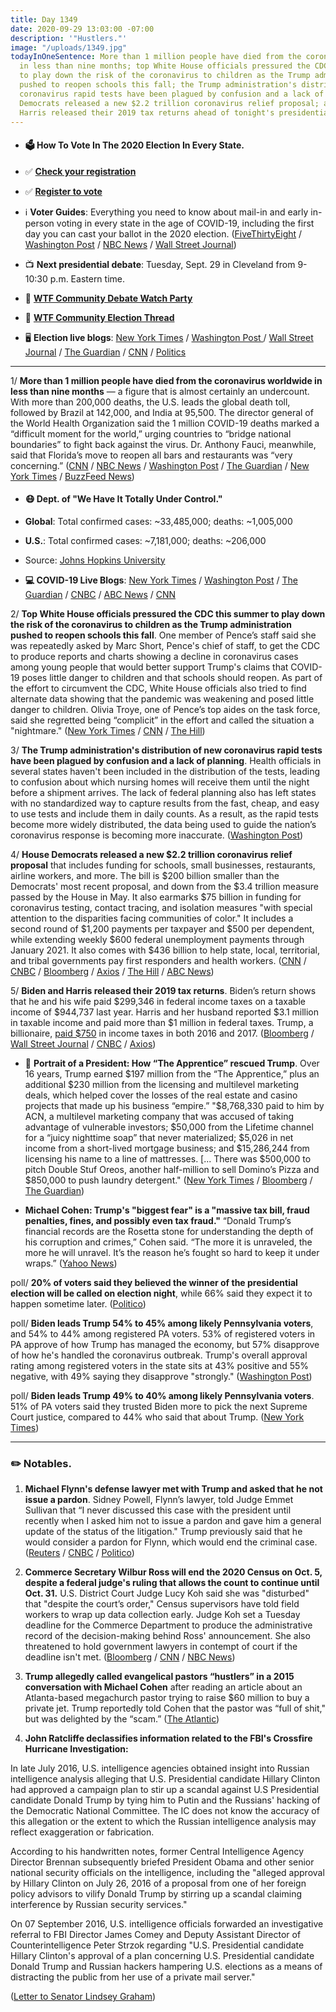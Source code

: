 ```yaml
---
title: Day 1349
date: 2020-09-29 13:03:00 -07:00
description: '"Hustlers."'
image: "/uploads/1349.jpg"
todayInOneSentence: More than 1 million people have died from the coronavirus worldwide
  in less than nine months; top White House officials pressured the CDC this summer
  to play down the risk of the coronavirus to children as the Trump administration
  pushed to reopen schools this fall; the Trump administration's distribution of new
  coronavirus rapid tests have been plagued by confusion and a lack of planning; House
  Democrats released a new $2.2 trillion coronavirus relief proposal; and Biden and
  Harris released their 2019 tax returns ahead of tonight's presidential debate.
---
```


* #### 🗳 How To Vote In The 2020 Election In Every State.

* ✅ **[Check your registration](https://www.vote.org/am-i-registered-to-vote/)**

* ✅ **[Register to vote](https://www.vote.org/register-to-vote/)**

* ℹ️ **Voter Guides**: Everything you need to know about mail-in and early in-person voting in every state in the age of COVID-19, including the first day you can cast your ballot in the 2020 election. ([FiveThirtyEight](https://projects.fivethirtyeight.com/how-to-vote-2020/) / [Washington Post](https://www.washingtonpost.com/elections/2020/how-to-vote/) / [NBC News](https://www.nbcnews.com/specials/plan-your-vote-state-by-state-guide-voting-by-mail-early-in-person-voting-election/index.html?cid=bc_npd_nn_ms_np-1_200816) / [Wall Street Journal](https://www.wsj.com/articles/how-to-vote-by-mail-in-every-state-11597840923))

* 📺 **Next presidential debate**: Tuesday, Sept. 29 in Cleveland from 9-10:30 p.m. Eastern time.

* 👀 **[WTF Community Debate Watch Party](https://talk.whatthefuckjusthappenedtoday.com/t/round-one-of-the-2020-presidential-debates/5850/)**
* 💬 **[WTF Community Election Thread](https://talk.whatthefuckjusthappenedtoday.com/t/2020-general-election-trump-vs-biden/5758)**

* 🖥 **Election live blogs**: [New York Times](https://www.nytimes.com/live/2020/09/29/us/presidential-debate-trump-biden?action=click&module=Top%20Stories&pgtype=Homepage) / [Washington Post ](https://www.washingtonpost.com/elections/2020/09/29/presidential-debate-live-updates/) / [Wall Street Journal](https://www.wsj.com/livecoverage/trump-biden-first-presidential-debate-2020) / [The Guardian](https://www.theguardian.com/us-news/live/2020/sep/29/donald-trump-joe-biden-presidential-tv-debate-cleveland-ohio-coronavirus-covid-live-updates) / [CNN](https://www.cnn.com/2020/09/29/politics/how-to-watch-the-first-presidential-debate/index.html) / [Politics](https://www.politico.com/www.politico.com/2020-election/live-updates-and-analysis/first-biden-trump-debate-2020/)

---

1/ **More than 1 million people have died from the coronavirus worldwide in less than nine months** — a figure that is almost certainly an undercount. With more than 200,000 deaths, the U.S. leads the global death toll, followed by Brazil at 142,000, and India at 95,500. The director general of the World Health Organization said the 1 million COVID-19 deaths marked a “difficult moment for the world,” urging countries to “bridge national boundaries” to fight back against the virus. Dr. Anthony Fauci, meanwhile, said that Florida’s move to reopen all bars and restaurants was “very concerning.” ([CNN](https://www.cnn.com/2020/09/28/health/coronavirus-million-global-deaths-intl/index.html) / [NBC News](https://www.nbcnews.com/news/world/coronavirus-has-now-killed-1-million-people-around-world-n1241208) / [Washington Post](https://www.washingtonpost.com/nation/2020/09/29/coronavirus-covid-live-updates-us/) / [The Guardian](https://www.theguardian.com/world/live/2020/sep/29/coronavirus-live-news-rapid-covid-19-tests-to-be-rolled-out-worldwide-as-global-deaths-near-one-million?page=with:block-5f7308848f0833e1e50424ed#block-5f7308848f0833e1e50424ed) / [New York Times](https://www.nytimes.com/live/2020/09/29/world/covid-19-coronavirus/nycs-mayor-calls-an-uptick-in-the-citys-daily-positivity-rate-cause-for-real-concern-as-more-schools-reopen) / [BuzzFeed News](https://www.buzzfeednews.com/article/skbaer/coronavirus-global-death-toll-1-million))

* #### 😷 Dept. of "We Have It Totally Under Control."

* **Global**: Total confirmed cases: \~33,485,000; deaths: \~1,005,000

* **U.S.**: Total confirmed cases: \~7,181,000; deaths: \~206,000

* Source: [Johns Hopkins University](https://coronavirus.jhu.edu/map.html)

* **💻 COVID-19 Live Blogs**: [New York Times](https://www.nytimes.com/live/2020/09/29/world/covid-19-coronavirus?action=click&module=Top%20Stories&pgtype=Homepage) / [Washington Post](https://www.washingtonpost.com/nation/2020/09/29/coronavirus-covid-live-updates-us/) / [The Guardian](https://www.theguardian.com/world/live/2020/sep/29/coronavirus-live-news-rapid-covid-19-tests-to-be-rolled-out-worldwide-as-global-deaths-near-one-million) / [CNBC](https://www.cnbc.com/2020/09/29/coronavirus-live-updates.html) / [ABC News](https://abcnews.go.com/Health/live-updates/coronavirus/?id=73304984) / [CNN](https://www.cnn.com/world/live-news/coronavirus-pandemic-09-29-20-intl/index.html)

2/ **Top White House officials pressured the CDC this summer to play down the risk of the coronavirus to children as the Trump administration pushed to reopen schools this fall**. One member of Pence’s staff said she was repeatedly asked by Marc Short, Pence's chief of staff, to get the CDC to produce reports and charts showing a decline in coronavirus cases among young people that would better support Trump's claims that COVID-19 poses little danger to children and that schools should reopen. As part of the effort to circumvent the CDC, White House officials also tried to find alternate data showing that the pandemic was weakening and posed little danger to children. Olivia Troye, one of Pence’s top aides on the task force, said she regretted being “complicit” in the effort and called the situation a "nightmare." ([New York Times](https://www.nytimes.com/2020/09/28/us/politics/white-house-cdc-coronavirus-schools.html) / [CNN](https://www.cnn.com/2020/09/29/health/cdc-pushed-change-data/) / [The Hill](https://thehill.com/homenews/administration/518692-trump-administration-attempted-to-play-down-the-risks-of-returning))

3/ **The Trump administration's distribution of new coronavirus rapid tests have been plagued by confusion and a lack of planning**. Health officials in several states haven't been included in the distribution of the tests, leading to confusion about which nursing homes will receive them until the night before a shipment arrives. The lack of federal planning also has left states with no standardized way to capture results from the fast, cheap, and easy to use tests and include them in daily counts. As a result, as the rapid tests become more widely distributed, the data being used to guide the nation’s coronavirus response is becoming more inaccurate. ([Washington Post](https://www.washingtonpost.com/health/2020/09/29/coronavirus-antigen-tests/))

4/ **House Democrats released a new $2.2 trillion coronavirus relief proposal** that includes funding for schools, small businesses, restaurants, airline workers, and more. The bill is $200 billion smaller than the Democrats' most recent proposal, and down from the $3.4 trillion measure passed by the House in May. It also earmarks $75 billion in funding for coronavirus testing, contact tracing, and isolation measures "with special attention to the disparities facing communities of color." It includes a second round of $1,200 payments per taxpayer and $500 per dependent, while extending weekly $600 federal unemployment payments through January 2021. It also comes with $436 billion to help state, local, territorial, and tribal governments pay first responders and health workers. ([CNN](https://www.cnn.com/2020/09/28/politics/stimulus-negotiations-democratic-proposal/index.html) / [CNBC](https://www.cnbc.com/2020/09/29/pelosi-mnuchin-set-to-talk-as-.html) / [Bloomberg](https://www.bloomberg.com/news/articles/2020-09-29/trump-administration-and-house-face-reckoning-on-virus-relief?srnd=politics-vp) / [Axios](https://www.axios.com/house-democrats-coronavirus-relief-proposal-462847f0-3578-4a8f-ac29-ebb6872dc8b9.html) / [The Hill](https://thehill.com/homenews/house/518660-democrats-unveil-scaled-down-22t-coronavirus-relief-package) / [ABC News](https://abcnews.go.com/Politics/wireStory/house-democrats-unveil-22t-proposal-virus-aid-73302414))

5/ **Biden and Harris released their 2019 tax returns**. Biden’s return shows that he and his wife paid $299,346 in federal income taxes on a taxable income of $944,737 last year. Harris and her husband reported $3.1 million in taxable income and paid more than $1 million in federal taxes. Trump, a billionaire, [paid $750](https://whatthefuckjusthappenedtoday.com/2020/09/28/day-1348/#1-trump-paid-750-in-federal-income-t) in income taxes in both 2016 and 2017. ([Bloomberg](https://www.bloomberg.com/news/articles/2020-09-29/bidens-release-2019-returns-paid-nearly-300-000-in-taxes?sref=MIBMEEoj) / [Wall Street Journal](https://www.wsj.com/articles/biden-releases-tax-returns-ahead-of-debate-with-trump-11601399789) / [CNBC](https://www.cnbc.com/2020/09/29/joe-biden-releases-2019-tax-returns-ahead-of-presidential-debate.html) / [Axios](https://www.axios.com/joe-biden-releases-2019-tax-returns-debate-trump-74fbc6ce-b845-47cf-b10b-17d181ea24d5.html))

* 👑 **Portrait of a President: How “The Apprentice” rescued Trump**. Over 16 years, Trump earned $197 million from the “The Apprentice,” plus an additional $230 million from the licensing and multilevel marketing deals, which helped cover the losses of the real estate and casino projects that made up his business “empire.” "$8,768,330 paid to him by ACN, a multilevel marketing company that was accused of taking advantage of vulnerable investors; $50,000 from the Lifetime channel for a “juicy nighttime soap” that never materialized; $5,026 in net income from a short-lived mortgage business; and $15,286,244 from licensing his name to a line of mattresses. \[... There was $500,000 to pitch Double Stuf Oreos, another half-million to sell Domino’s Pizza and $850,000 to push laundry detergent." ([New York Times](https://www.nytimes.com/interactive/2020/09/28/us/donald-trump-taxes-apprentice.html) / [Bloomberg](https://www.bloomberg.com/news/articles/2020-09-29/trump-gained-riches-mogul-aura-from-apprentice-times-reports?sref=MIBMEEoj) / [The Guardian](https://www.theguardian.com/us-news/2020/sep/29/trump-tax-returns-the-apprentice-empire))

* **Michael Cohen: Trump's "biggest fear" is a "massive tax bill, fraud penalties, fines, and possibly even tax fraud."** “Donald Trump’s financial records are the Rosetta stone for understanding the depth of his corruption and crimes,” Cohen said. “The more it is unraveled, the more he will unravel. It’s the reason he’s fought so hard to keep it under wraps.” ([Yahoo News](https://news.yahoo.com/michael-cohen-says-massive-irs-bills-and-potential-tax-fraud-charges-are-trumps-biggest-fear-165358561.html))

poll/ **20% of voters said they believed the winner of the presidential election will be called on election night**, while 66% said they expect it to happen sometime later. ([Politico](https://www.politico.com/news/2020/09/28/presidential-election-night-winner-poll-422679))

poll/ **Biden leads Trump 54% to 45% among likely Pennsylvania voters**, and 54% to 44% among registered PA voters. 53% of registered voters in PA approve of how Trump has managed the economy, but 57% disapprove of how he's handled the coronavirus outbreak. Trump's overall approval rating among registered voters in the state sits at 43% positive and 55% negative, with 49% saying they disapprove "strongly." ([Washington Post](https://www.washingtonpost.com/politics/2020/09/29/biden-trump-pennsylvania-poll/))

poll/ **Biden leads Trump 49% to 40% among likely Pennsylvania voters**. 51% of PA voters said they trusted Biden more to pick the next Supreme Court justice, compared to 44% who said that about Trump. ([New York Times](https://www.nytimes.com/2020/09/28/us/politics/supreme-court-pennsylvania-poll.html))

---

### ✏️ Notables.

1. **Michael Flynn's defense lawyer met with Trump and asked that he not issue a pardon**. Sidney Powell, Flynn’s lawyer, told Judge Emmet Sullivan that “I never discussed this case with the president until recently when I asked him not to issue a pardon and gave him a general update of the status of the litigation." Trump previously said that he would consider a pardon for Flynn, which would end the criminal case. ([Reuters](https://www.reuters.com/article/us-usa-trump-russia-flynn-idUSKBN26K1PO) / [CNBC](https://www.cnbc.com/2020/09/29/michael-flynn-lawyer-met-with-trump-to-discuss-criminal-case.html) / [Politico](https://www.politico.com/news/2020/09/29/flynn-lawyer-trump-hearing-422925))

2. **Commerce Secretary Wilbur Ross will end the 2020 Census on Oct. 5, despite a federal judge's ruling that allows the count to continue until Oct. 31.** U.S. District Court Judge Lucy Koh said she was "disturbed" that "despite the court’s order," Census supervisors have told field workers to wrap up data collection early. Judge Koh set a Tuesday deadline for the Commerce Department to produce the administrative record of the decision-making behind Ross' announcement. She also threatened to hold government lawyers in contempt of court if the deadline isn't met. ([Bloomberg](https://www.bloomberg.com/news/articles/2020-09-28/wilbur-ross-targets-oct-5-to-end-census-despite-judge-s-order) / [CNN](https://www.cnn.com/2020/09/28/politics/2020-census-operations/index.html) / [NBC News](https://www.nbcnews.com/politics/white-house/commerce-secretary-ross-says-2020-census-will-end-oct-5-n1241298))

3. **Trump allegedly called evangelical pastors “hustlers” in a 2015 conversation with Michael Cohen** after reading an article about an Atlanta-based megachurch pastor trying to raise $60 million to buy a private jet. Trump reportedly told Cohen that the pastor was “full of shit," but was delighted by the “scam.”  ([The Atlantic](https://www.theatlantic.com/politics/archive/2020/09/trump-secretly-mocks-his-christian-supporters/616522/))

4. **John Ratcliffe declassifies information related to the FBI's Crossfire Hurricane Investigation:**

In late July 2016, U.S. intelligence agencies obtained insight into Russian intelligence analysis alleging that U.S. Presidential candidate Hillary Clinton had approved a campaign plan to stir up a scandal against U.S Presidential candidate Donald Trump by tying him to Putin and the Russians' hacking of the Democratic National Committee. The IC does not know the accuracy of this allegation or the extent to which the Russian intelligence analysis may reflect exaggeration or fabrication.

According to his handwritten notes, former Central Intelligence Agency Director Brennan subsequently briefed President Obama and other senior national security officials on the intelligence, including the "alleged approval by Hillary Clinton on July 26, 2016 of a proposal from one of her foreign policy advisors to vilify Donald Trump by stirring up a scandal claiming interference by Russian security services."

On 07 September 2016, U.S. intelligence officials forwarded an investigative referral to FBI Director James Comey and Deputy Assistant Director of Counterintelligence Peter Strzok regarding "U.S. Presidential candidate Hillary Clinton's approval of a plan concerning U.S. Presidential candidate Donald Trump and Russian hackers hampering U.S. elections as a means of distracting the public from her use of a private mail server."

([Letter to Senator Lindsey Graham](https://www.judiciary.senate.gov/imo/media/doc/09-29-20_Letter%20to%20Sen.%20Graham_Declassification%20of%20FBI's%20Crossfire%20Hurricane%20Investigations_20-00912_U_SIGNED-FINAL.pdf))
